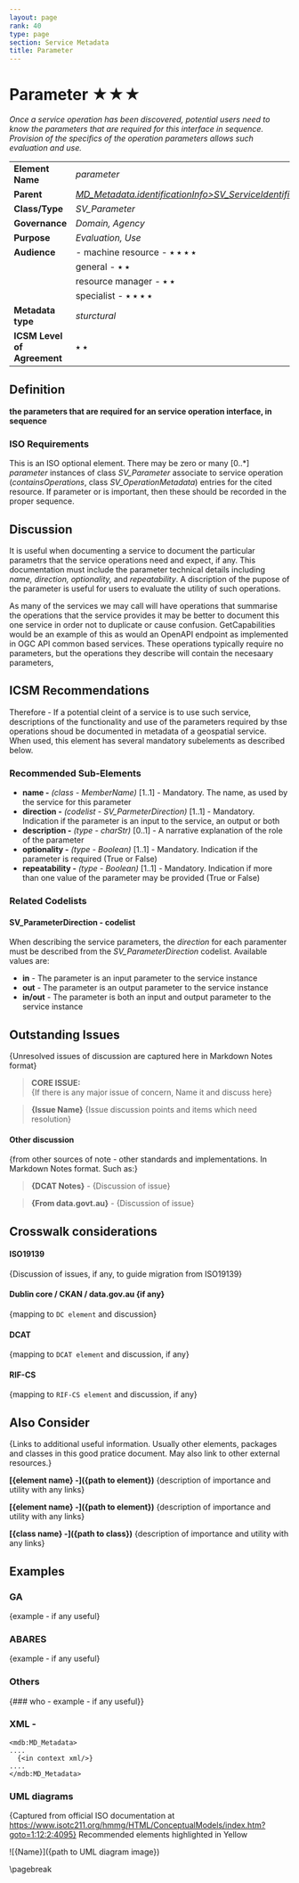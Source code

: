 ```yaml
---
layout: page
rank: 40
type: page
section: Service Metadata
title: Parameter
---
```

# Parameter  ★★★ 

*Once a service operation has been discovered, potential users need to know the parameters that are required for this interface in sequence. Provision of the specifics of the operation parameters allows such evaluation and use.*

|  |  |
| --- | --- |
| **Element Name** | *parameter* |
| **Parent** |  *[MD_Metadata.identificationInfo>SV_ServiceIdentification](./ServiceIdentification)* |
| **Class/Type** | *SV_Parameter* |
| **Governance** |  *Domain, Agency* |
| **Purpose** | *Evaluation, Use* |
| **Audience** |- machine resource - ⭑ ⭑ ⭑ ⭑ |
|  | general - ⭑ ⭑|
|  | resource manager - ⭑ ⭑ |
|  | specialist - ⭑ ⭑ ⭑ ⭑ |
| **Metadata type** | *sturctural* |
| **ICSM Level of Agreement** | ⭑ ⭑ |

## Definition  
**the parameters that are required for an service operation interface, in sequence**

### ISO Requirements

This is an ISO optional element. There may be zero or many [0..\*] *parameter* instances of class *SV_Parameter* associate to service operation (*containsOperations*, class *SV_OperationMetadata*) entries for the cited resource.  If parameter or is important, then these should be recorded in the proper sequence.

## Discussion  
It is useful when documenting a service to document the particular parametrs that the service operations need and expect, if any. This documentation must include the parameter technical details including *name, direction, optionality,* and *repeatability*.  A discription of the pupose of the parameter is useful for users to evaluate the utility of such operations.

As many of the services we may call will have operations that summarise the operations that the service provides it may be better to document this one service in order not to duplicate or cause confusion. GetCapabilities would be an example of this as would an OpenAPI endpoint as implemented in OGC API common based services. These operations typically require no parameters, but the operations they describe will contain the necesaary parameters,

## ICSM Recommendations 

Therefore - If a potential cleint of a service is to use such service, descriptions of the functionality and use of the parameters required by thse operations shoud be documented in metadata of a geospatial service. When used, this element has several mandatory subelements as described below.

### Recommended Sub-Elements 

- **name -** *(class - MemberName)* [1..1] - Mandatory. The name, as used by the service for this parameter 
- **direction -** *(codelist - SV_ParmeterDirection)* [1..1] - Mandatory. Indication if the parameter is an input to the service, an output or both 
- **description -** *(type - charStr)* [0..1] - A narrative explanation of the role of the parameter
- **optionality -** *(type - Boolean)* [1..1] - Mandatory. Indication if the parameter is required (True or False)
- **repeatability -** *(type - Boolean)* [1..1] - Mandatory. Indication if more than one value of the parameter may be provided (True or False)


### Related Codelists

#### SV_ParameterDirection - codelist

When describing the service parameters, the *direction* for each paramenter must be described from the *SV_ParameterDirection* codelist. Available values are:

* **in** - The parameter is an input parameter to the service instance
* **out** - The parameter is an output parameter to the service instance
* **in/out** - The parameter is both an input and output parameter to the service instance

## Outstanding Issues
{Unresolved issues of discussion are captured here in Markdown Notes format}

> **CORE ISSUE:**  
{If there is any major issue of concern, Name it and discuss here}

> **{Issue Name}**
{Issue discussion points and items which need resolution}


#### Other discussion 
{from other sources of note - other standards and implementations. In Markdown Notes format. Such as:}

> **{DCAT Notes}** -
{Discussion of issue}

> **{From data.govt.au}** -
{Discussion of issue}

## Crosswalk considerations 

#### ISO19139 
{Discussion of issues, if any, to guide migration from ISO19139}

#### Dublin core / CKAN / data.gov.au {if any}
{mapping to `DC element` and discussion}

#### DCAT 
{mapping to `DCAT element` and discussion, if any}

#### RIF-CS
{mapping to `RIF-CS element` and discussion, if any}

## Also Consider
{Links to additional useful information. Usually other elements, packages and classes in this good pratice document. May also link to other external resources.}

**[{element name} -]({path to element})**  {description of importance and utility with any links}

**[{element name} -]({path to element})**  {description of importance and utility with any links}

**[{class name} -]({path to class})**  {description of importance and utility with any links}

## Examples

### GA
{example - if any useful}

### ABARES
{example - if any useful}

### Others
{### who - example - if any useful}}

### XML -

```
<mdb:MD_Metadata>
....
  {<in context xml/>}
....
</mdb:MD_Metadata>
```

### UML diagrams
{Captured from official ISO documentation at https://www.isotc211.org/hmmg/HTML/ConceptualModels/index.htm?goto=1:12:2:4095}
Recommended elements highlighted in Yellow

![{Name}]({path to UML diagram image})

\pagebreak
